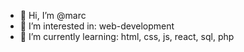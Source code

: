 - 👋 Hi, I’m @marc
- 👀 I’m interested in: web-development
- 🌱 I’m currently learning: html, css, js, react, sql, php


<!---
mas-glarus/mas-glarus is a ✨ special ✨ repository because its `README.md` (this file) appears on your GitHub profile.
You can click the Preview link to take a look at your changes.
--->
